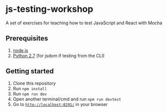 # js-testing-workshop
A set of exercises for teaching how to test JavaScript and React with Mocha

## Prerequisites
1. [node.js](https://nodejs.org/)
1. [Python 2.7](https://www.python.org/download/releases/2.7/) (for jsdom if testing from the CLI)

## Getting started
1. Clone this repository
1. Run `npm install`
1. Run `npm run dev`
1. Open another terminal/cmd and run `npm run devtest`
1. Go to [`http://localhost:8291/`](http://localhost:8291/) in your browser
